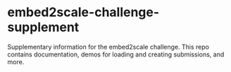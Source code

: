 # embed2scale-challenge-supplement
Supplementary information for the embed2scale challenge. This repo contains documentation, demos for loading and creating submissions, and more.
